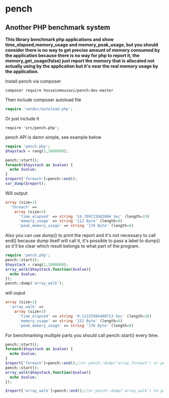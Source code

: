 # pench
## Another PHP benchmark system
**This library benchmark php applications and show time_elapsed,memory_usage and memory_peak_usage, but you should consider there is no way to get precise amount of memory consumed by the application because there is no way for php to report it, the memory_get_usage(false) just report the memory that is allocated not actually using by the application but it's near the real memory usage by the application.**<br>

Install pench via composer
```
composer require hosseinmousavi/pench:dev-master
```
Then include composer autoload file
```php
require 'vendor/autoload.php';
```
Or just include it
```
require 'src/pench.php';
```
pench API is damn simple, see example below

```php
require 'pench.php';
$haystack = rang(1,1000000);

pench::start();
foreach($haystack as $value) {
  echo $value;
}
$report['foreach']=pench::end();
var_dump($report);
```
Will output
```php
array (size=1)
  'foreach' => 
    array (size=3)
      'time_elapsed' => string '24.709722042084 Sec' (length=19)
      'memory_usage' => string '112 Byte' (length=8)
      'peak_memory_usage' => string '176 Byte' (length=8)
```   
Also you can use dump() to print the report and it's not necessary to call end() because dump itself will call it, it's possible to pass a label to dump() so it'll be clear which result belongs to what part of the program.
```php
require 'pench.php';
pench::start();
$haystack = rang(1,1000000);
array_walk($haystack,function($value){
  echo $value;
});
pench::dump('array_walk');
```
will ouput
```php
array (size=1)
  'array_walk' => 
    array (size=3)
      'time_elapsed' => string '0.11225986480713 Sec' (length=20)
      'memory_usage' => string '152 Byte' (length=8)
      'peak_memory_usage' => string '176 Byte' (length=8)
```
For benchmarking multiple parts you should call pench::start() every time.
```php
pench::start();
foreach($haystack as $value) {
  echo $value;
}
$report['foreach']=pench::end();//or pench::dump('array_foreach') or pench::dump() to print report inline
pench::start();
array_walk($haystack,function($value){
  echo $value;
});

$report['array_walk']=pench::end();//or pench::dump('array_walk') to print report inline
```